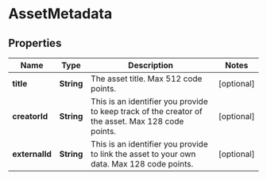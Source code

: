 

# AssetMetadata

## Properties

Name | Type | Description | Notes
------------ | ------------- | ------------- | -------------
**title** | **String** | The asset title. Max 512 code points. |  [optional]
**creatorId** | **String** | This is an identifier you provide to keep track of the creator of the asset. Max 128 code points. |  [optional]
**externalId** | **String** | This is an identifier you provide to link the asset to your own data. Max 128 code points. |  [optional]



